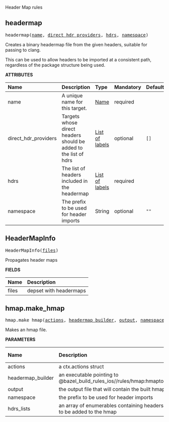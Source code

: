 <!-- Generated with Stardoc: http://skydoc.bazel.build -->

Header Map rules

<a id="headermap"></a>

## headermap

<pre>
headermap(<a href="#headermap-name">name</a>, <a href="#headermap-direct_hdr_providers">direct_hdr_providers</a>, <a href="#headermap-hdrs">hdrs</a>, <a href="#headermap-namespace">namespace</a>)
</pre>

Creates a binary headermap file from the given headers,
suitable for passing to clang.

This can be used to allow headers to be imported at a consistent path,
regardless of the package structure being used.
    

**ATTRIBUTES**


| Name  | Description | Type | Mandatory | Default |
| :------------- | :------------- | :------------- | :------------- | :------------- |
| <a id="headermap-name"></a>name |  A unique name for this target.   | <a href="https://bazel.build/concepts/labels#target-names">Name</a> | required |  |
| <a id="headermap-direct_hdr_providers"></a>direct_hdr_providers |  Targets whose direct headers should be added to the list of hdrs   | <a href="https://bazel.build/concepts/labels">List of labels</a> | optional | <code>[]</code> |
| <a id="headermap-hdrs"></a>hdrs |  The list of headers included in the headermap   | <a href="https://bazel.build/concepts/labels">List of labels</a> | required |  |
| <a id="headermap-namespace"></a>namespace |  The prefix to be used for header imports   | String | optional | <code>""</code> |


<a id="HeaderMapInfo"></a>

## HeaderMapInfo

<pre>
HeaderMapInfo(<a href="#HeaderMapInfo-files">files</a>)
</pre>

Propagates header maps

**FIELDS**


| Name  | Description |
| :------------- | :------------- |
| <a id="HeaderMapInfo-files"></a>files |  depset with headermaps    |


<a id="hmap.make_hmap"></a>

## hmap.make_hmap

<pre>
hmap.make_hmap(<a href="#hmap.make_hmap-actions">actions</a>, <a href="#hmap.make_hmap-headermap_builder">headermap_builder</a>, <a href="#hmap.make_hmap-output">output</a>, <a href="#hmap.make_hmap-namespace">namespace</a>, <a href="#hmap.make_hmap-hdrs_lists">hdrs_lists</a>)
</pre>

Makes an hmap file.

**PARAMETERS**


| Name  | Description | Default Value |
| :------------- | :------------- | :------------- |
| <a id="hmap.make_hmap-actions"></a>actions |  a ctx.actions struct   |  none |
| <a id="hmap.make_hmap-headermap_builder"></a>headermap_builder |  an executable pointing to @bazel_build_rules_ios//rules/hmap:hmaptool   |  none |
| <a id="hmap.make_hmap-output"></a>output |  the output file that will contain the built hmap   |  none |
| <a id="hmap.make_hmap-namespace"></a>namespace |  the prefix to be used for header imports   |  none |
| <a id="hmap.make_hmap-hdrs_lists"></a>hdrs_lists |  an array of enumerables containing headers to be added to the hmap   |  none |


